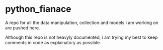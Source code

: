 # python_fianace
A repo for all the data manipulation, collection and models i am working on are pushed here.

Although this repo is not heavyly documented, i am trying my best to keep comments in code as explainatory as possible.
 
